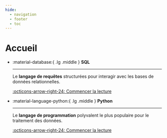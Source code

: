 ```yaml
---
hide:
  - navigation
  - footer
  - toc
---
```


# Accueil

<div class="grid cards" markdown>

<!-- prettier-ignore-start -->
-   :material-database:{ .lg .middle } __SQL__

    ---

    Le __langage de requêtes__ structurées pour interagir avec les bases de données relationnelles.

    [:octicons-arrow-right-24: Commencer la lecture](sql/intro)

-   :material-language-python:{ .lg .middle } __Python__

    ---

    Le __langage de programmation__ polyvalent le plus populaire pour le traitement des données.


    [:octicons-arrow-right-24: Commencer la lecture](#)


<!-- prettier-ignore-end -->

</div>
